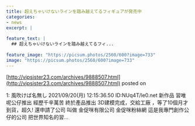 ```yaml
---
title: 超えちゃいけないラインを踏み越えてるフィギュアが発売中
categories:
- news
excerpt: |
  
feature_text: |
  ## 超えちゃいけないラインを踏み越えてるフィ...
  
feature_image: "https://picsum.photos/2560/600?image=733"
image: "https://picsum.photos/2560/600?image=733"
---
```


[http://vipsister23.com/archives/9888507.html](http://vipsister23.com/archives/9888507.html)
posted on 

<!--more-->

1: 風吹けば名無し 2021/09/20(月) 12:15:36.50 ID:NUq4T/le0.net 新作品 習唯呢公仔推出 經歷千辛萬苦 終於產品推出 3D建模完成，交給工廠 ，等了10個月才到貨，超久! 還申請了公司 叫做 金促咪有限公司 金促咪粉絲網 這是我專門創作公仔的公司 把世界知名的習...
